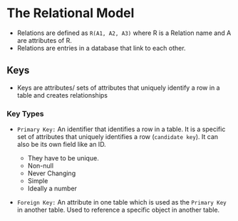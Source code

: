 # The Relational Model

* Relations are defined as `R(A1, A2, A3)` where R is a Relation name and A are attributes of R.
* Relations are entries in a database that link to each other.

## Keys

* Keys are attributes/ sets of attributes that uniquely identify a row in a table and creates relationships

### Key Types
* `Primary Key:` An identifier that identifies a row in a table. It is a specific set of attributes that uniquely identifies a row (`candidate key`). It can also be its own field like an ID.
    * They have to be unique. 
    * Non-null
    * Never Changing
    * Simple
    * Ideally a number

* `Foreign Key:` An attribute in one table which is used as the `Primary Key` in another table. Used to reference a specific object in another table.


# 
